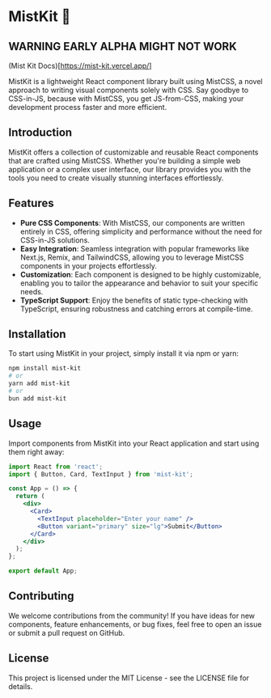 # MistKit 🚀

## WARNING EARLY ALPHA MIGHT NOT WORK

(Mist Kit Docs)[https://mist-kit.vercel.app/]

MistKit is a lightweight React component library built using MistCSS, a novel approach to writing visual components solely with CSS. Say goodbye to CSS-in-JS, because with MistCSS, you get JS-from-CSS, making your development process faster and more efficient.

## Introduction

MistKit offers a collection of customizable and reusable React components that are crafted using MistCSS. Whether you're building a simple web application or a complex user interface, our library provides you with the tools you need to create visually stunning interfaces effortlessly.

## Features

- **Pure CSS Components**: With MistCSS, our components are written entirely in CSS, offering simplicity and performance without the need for CSS-in-JS solutions.
- **Easy Integration**: Seamless integration with popular frameworks like Next.js, Remix, and TailwindCSS, allowing you to leverage MistCSS components in your projects effortlessly.
- **Customization**: Each component is designed to be highly customizable, enabling you to tailor the appearance and behavior to suit your specific needs.
- **TypeScript Support**: Enjoy the benefits of static type-checking with TypeScript, ensuring robustness and catching errors at compile-time.

## Installation

To start using MistKit in your project, simply install it via npm or yarn:

```bash
npm install mist-kit
# or
yarn add mist-kit
# or
bun add mist-kit
```

## Usage

Import components from MistKit into your React application and start using them right away:

```jsx
import React from 'react';
import { Button, Card, TextInput } from 'mist-kit';

const App = () => {
  return (
    <div>
      <Card>
        <TextInput placeholder="Enter your name" />
        <Button variant="primary" size="lg">Submit</Button>
      </Card>
    </div>
  );
};

export default App;
```

## Contributing
We welcome contributions from the community! If you have ideas for new components, feature enhancements, or bug fixes, feel free to open an issue or submit a pull request on GitHub.

## License
This project is licensed under the MIT License - see the LICENSE file for details.
